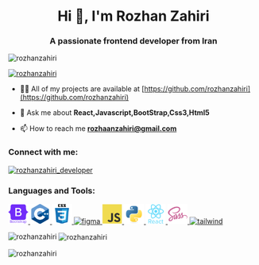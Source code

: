 <h1 align="center">Hi 👋, I'm Rozhan Zahiri</h1>
<h3 align="center">A passionate frontend developer from Iran</h3>

<p align="left"> <img src="https://komarev.com/ghpvc/?username=rozhanzahiri&label=Profile%20views&color=0e75b6&style=flat" alt="rozhanzahiri" /> </p>

<p align="left"> <a href="https://github.com/ryo-ma/github-profile-trophy"><img src="https://github-profile-trophy.vercel.app/?username=rozhanzahiri" alt="rozhanzahiri" /></a> </p>

- 👨‍💻 All of my projects are available at [https://github.com/rozhanzahiri](https://github.com/rozhanzahiri)

- 💬 Ask me about **React,Javascript,BootStrap,Css3,Html5**

- 📫 How to reach me **rozhaanzahiri@gmail.com**

<h3 align="left">Connect with me:</h3>
<p align="left">
<a href="https://instagram.com/rozhanzahiri_developer" target="blank"><img align="center" src="https://raw.githubusercontent.com/rahuldkjain/github-profile-readme-generator/master/src/images/icons/Social/instagram.svg" alt="rozhanzahiri_developer" height="30" width="40" /></a>
</p>

<h3 align="left">Languages and Tools:</h3>
<p align="left"> <a href="https://getbootstrap.com" target="_blank" rel="noreferrer"> <img src="https://raw.githubusercontent.com/devicons/devicon/master/icons/bootstrap/bootstrap-plain-wordmark.svg" alt="bootstrap" width="40" height="40"/> </a> <a href="https://www.w3schools.com/cpp/" target="_blank" rel="noreferrer"> <img src="https://raw.githubusercontent.com/devicons/devicon/master/icons/cplusplus/cplusplus-original.svg" alt="cplusplus" width="40" height="40"/> </a> <a href="https://www.w3schools.com/css/" target="_blank" rel="noreferrer"> <img src="https://raw.githubusercontent.com/devicons/devicon/master/icons/css3/css3-original-wordmark.svg" alt="css3" width="40" height="40"/> </a> <a href="https://www.figma.com/" target="_blank" rel="noreferrer"> <img src="https://www.vectorlogo.zone/logos/figma/figma-icon.svg" alt="figma" width="40" height="40"/> </a> <a href="https://developer.mozilla.org/en-US/docs/Web/JavaScript" target="_blank" rel="noreferrer"> <img src="https://raw.githubusercontent.com/devicons/devicon/master/icons/javascript/javascript-original.svg" alt="javascript" width="40" height="40"/> </a> <a href="https://www.python.org" target="_blank" rel="noreferrer"> <img src="https://raw.githubusercontent.com/devicons/devicon/master/icons/python/python-original.svg" alt="python" width="40" height="40"/> </a> <a href="https://reactjs.org/" target="_blank" rel="noreferrer"> <img src="https://raw.githubusercontent.com/devicons/devicon/master/icons/react/react-original-wordmark.svg" alt="react" width="40" height="40"/> </a> <a href="https://sass-lang.com" target="_blank" rel="noreferrer"> <img src="https://raw.githubusercontent.com/devicons/devicon/master/icons/sass/sass-original.svg" alt="sass" width="40" height="40"/> </a> <a href="https://tailwindcss.com/" target="_blank" rel="noreferrer"> <img src="https://www.vectorlogo.zone/logos/tailwindcss/tailwindcss-icon.svg" alt="tailwind" width="40" height="40"/> </a> </p>

<p><img align="left" src="https://github-readme-stats.vercel.app/api/top-langs?username=rozhanzahiri&show_icons=true&locale=en&layout=compact" alt="rozhanzahiri" /></p>

<p>&nbsp;<img align="center" src="https://github-readme-stats.vercel.app/api?username=rozhanzahiri&show_icons=true&locale=en" alt="rozhanzahiri" /></p>

<p><img align="center" src="https://github-readme-streak-stats.herokuapp.com/?user=rozhanzahiri&" alt="rozhanzahiri" /></p>


